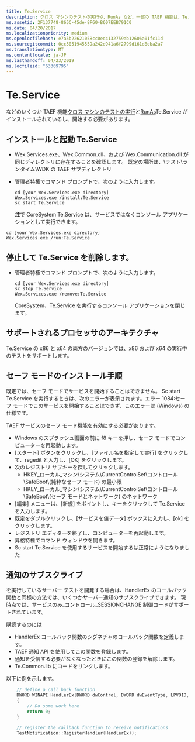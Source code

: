 ```yaml
---
title: Te.Service
description: クロス マシンのテストの実行や、RunAs など、一部の TAEF 機能は、Te.Service がインストールされているし、開始する必要があります。
ms.assetid: 2F137748-865C-45de-8F60-B607EEB791C0
ms.date: 04/20/2017
ms.localizationpriority: medium
ms.openlocfilehash: e7a5b22621058cc0ed4132759ab12606a01fc11d
ms.sourcegitcommit: 0cc5051945559a242d941a6f2799d161d8eba2a7
ms.translationtype: MT
ms.contentlocale: ja-JP
ms.lasthandoff: 04/23/2019
ms.locfileid: "63369795"
---
```

# <a name="teservice"></a>Te.Service


などのいくつか TAEF 機能[クロス マシンのテストの実行](cross-machine-execution.md)と[RunAs](runas.md)Te.Service がインストールされているし、開始する必要があります。

## <a name="span-idinstallingandstartingteservicespanspan-idinstallingandstartingteservicespaninstalling-and-starting-teservice"></a><span id="installing_and_starting_te.service"></span><span id="INSTALLING_AND_STARTING_TE.SERVICE"></span>インストールと起動 Te.Service


-   Wex.Services.exe、Wex.Common.dll、および Wex.Communication.dll が同じディレクトリに存在することを確認します。 既定の場所は、\\テスト\\ランタイム\\WDK の TAEF サブディレクトリ
-   管理者特権でコマンド プロンプトで、次のように入力します。

    ``` syntax
    cd [your Wex.Services.exe directory]
    Wex.Services.exe /install:Te.Service
    sc start Te.Service
    ```

    **注**で CoreSystem Te.Service は、サービスではなくコンソール アプリケーションとして実行できます。




``` syntax
cd [your Wex.Services.exe directory]
Wex.Services.exe /run:Te.Service
```


## <a name="span-idstoppingandremovingteservicespanspan-idstoppingandremovingteservicespanstopping-and-removing-teservice"></a><span id="stopping_and_removing_te.service"></span><span id="STOPPING_AND_REMOVING_TE.SERVICE"></span>停止して Te.Service を削除します。


-   管理者特権でコマンド プロンプトで、次のように入力します。

    ``` syntax
    cd [your Wex.Services.exe directory]
    sc stop Te.Service
    Wex.Services.exe /remove:Te.Service
    ```

    CoreSystem、Te.Service を実行するコンソール アプリケーションを閉じます。

## <a name="span-idprocessorarchitecturessupportedspanspan-idprocessorarchitecturessupportedspanspan-idprocessorarchitecturessupportedspanprocessor-architectures-supported"></a><span id="Processor_Architectures_Supported"></span><span id="processor_architectures_supported"></span><span id="PROCESSOR_ARCHITECTURES_SUPPORTED"></span>サポートされるプロセッサのアーキテクチャ


Te.Service の x86 と x64 の両方のバージョンでは、x86 および x64 の実行中のテストをサポートします。

## <a name="span-idsafemodeinstallationinstructionsspanspan-idsafemodeinstallationinstructionsspanspan-idsafemodeinstallationinstructionsspansafe-mode-installation-instructions"></a><span id="Safe_Mode_Installation_Instructions"></span><span id="safe_mode_installation_instructions"></span><span id="SAFE_MODE_INSTALLATION_INSTRUCTIONS"></span>セーフ モードのインストール手順


既定では、セーフ モードでサービスを開始することはできません。 Sc start Te.Service を実行するときは、次のエラーが表示されます。エラー 1084:セーフ モードでこのサービスを開始することはできず、このエラーは (Windows) の仕様です。

TAEF サービスのセーフ モード機能を有効にする必要があります。

-   Windows のスプラッシュ画面の前に f8 キーを押し、セーフ モードでコンピューターを再起動します。
-   [スタート] ボタンをクリックし、[ファイル名を指定して実行] をクリックして、regedit と入力し、[OK] をクリックします。
-   次のレジストリ サブキーを探してクリックします。
    -   HKEY\_ローカル\_マシン\\システム\\CurrentControlSet\\コントロール\\SafeBoot\\(純粋なセーフ モード) の最小限
    -   HKEY\_ローカル\_マシン\\システム\\CurrentControlSet\\コントロール\\SafeBoot\\(セーフ モードとネットワーク) のネットワーク
-   [編集] メニューは、[新規] をポイントし、キーをクリックして Te.Service を入力します。
-   既定をダブルクリックし、[サービスを値データ] ボックスに入力し、[ok] をクリックします。
-   レジストリ エディターを終了し、コンピューターを再起動します。
-   昇格特権でコマンド ウィンドウを開きます。
-   Sc start Te.Service を使用するサービスを開始するは正常にようになりました

## <a name="span-idsubscribingtonotificationsspanspan-idsubscribingtonotificationsspanspan-idsubscribingtonotificationsspansubscribing-to-notifications"></a><span id="Subscribing_to_Notifications"></span><span id="subscribing_to_notifications"></span><span id="SUBSCRIBING_TO_NOTIFICATIONS"></span>通知のサブスクライブ


を実行しているサーバー テストを開発する場合は、HandlerEx のコールバック関数と同様の方法では、いくつかサーバー通知のサブスクライブできます。 現時点では、サービスのみ\_コントロール\_SESSIONCHANGE 制御コードがサポートされています。

購読するのには

-   HandlerEx コールバック関数のシグネチャのコールバック関数を定義します。
-   TAEF 通知 API を使用してこの関数を登録します。
-   通知を受信する必要がなくなったときにこの関数の登録を解除します。
-   Te.Common.lib にコードをリンクします。

以下に例を示します。

```cpp
    // define a call back function
    DWORD WINAPI HandlerEx(DWORD dwControl, DWORD dwEventType, LPVOID, LPVOID)
    {
        // Do some work here
        return 0;
    }

    // register the callback function to receive notifications
    TestNotification::RegisterHandler(HandlerEx));
```










